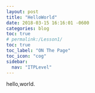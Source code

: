 ```yaml
---
layout: post
title: "HelloWorld"
date: 2018-03-15 16:16:01 -0600
categories: blog
toc: true
# permalink:/Lesson1/
toc: true
toc_label: "ON The Page"
toc_icon: "cog"
sidebar:
  nav: "ITPLevel"
---
```

hello,world.
